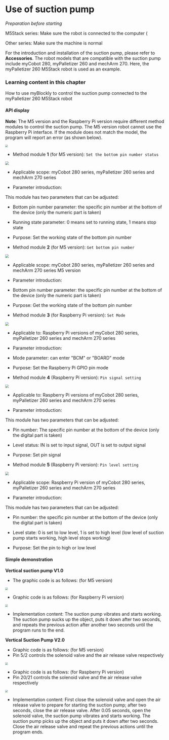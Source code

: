 # Use of suction pump

<i>Preparation before starting</i>

M5Stack series: Make sure the robot is connected to the computer (

Other series: Make sure the machine is normal

For the introduction and installation of the suction pump, please refer to **Accessories**. The robot models that are compatible with the suction pump include myCobot 280, myPalletizer 260 and mechArm 270. Here, the myPalletizer 260 M5Stack robot is used as an example.

### Learning content in this chapter

How to use myBlockly to control the suction pump connected to the myPalletizer 260 M5Stack robot

#### API display

**Note**: The M5 version and the Raspberry Pi version require different method modules to control the suction pump. The M5 version robot cannot use the Raspberry Pi interface. If the module does not match the model, the program will report an error (as shown below).

<img src="../../../../resources/3-FunctionsAndApplications/6.developmentGuide/myBlocklyAndUlFlow/myblocklyTutorials/SuctionPump/M5 ERROR.jpg" style="zoom: 50%;" />

* Method module **1** (for M5 version): `Set the bottom pin number status`

<img src="../../../../resources/3-FunctionsAndApplications/6.developmentGuide/myBlocklyAndUlFlow/myblocklyTutorials/SuctionPump/set basic pin output.jpg" style="zoom: 67%;" />

* Applicable scope: myCobot 280 series, myPalletizer 260 series and mechArm 270 series

* Parameter introduction:

This module has two parameters that can be adjusted:

* Bottom pin number parameter: the specific pin number at the bottom of the device (only the numeric part is taken)
* Running state parameter: 0 means set to running state, 1 means stop state

* Purpose: Set the working state of the bottom pin number

* Method module **2** (for M5 version): `Get bottom pin number`

<img src="../../../../resources/3-FunctionsAndApplications/6.developmentGuide/myBlocklyAndUlFlow/myblocklyTutorials/SuctionPump/set basic pin input.jpg" style="zoom: 67%;" />

* Applicable scope: myCobot 280 series, myPalletizer 260 series and mechArm 270 series M5 version

* Parameter introduction:

* Bottom pin number parameter: the specific pin number at the bottom of the device (only the numeric part is taken)

* Purpose: Get the working state of the bottom pin number

* Method module **3** (for Raspberry Pi version): `Set Mode`

<img src="../../../../resources/3-FunctionsAndApplications/6.developmentGuide/myBlocklyAndUlFlow/myblocklyTutorials/SuctionPump/set mode.jpg" style="zoom: 67%;" />

* Applicable to: Raspberry Pi versions of myCobot 280 series, myPalletizer 260 series and mechArm 270 series
* Parameter introduction:
* Mode parameter: can enter "BCM" or "BOARD" mode
* Purpose: Set the Raspberry Pi GPIO pin mode

* Method module **4** (Raspberry Pi version): `Pin signal setting`

<img src="../../../../resources/3-FunctionsAndApplications/6.developmentGuide/myBlocklyAndUlFlow/myblocklyTutorials/SuctionPump/set pin mode.jpg" style="zoom: 67%;" />

* Applicable to: Raspberry Pi versions of myCobot 280 series, myPalletizer 260 series and mechArm 270 series

* Parameter introduction:

This module has two parameters that can be adjusted:

* Pin number: The specific pin number at the bottom of the device (only the digital part is taken)

* Level status: IN is set to input signal, OUT is set to output signal

* Purpose: Set pin signal

* Method module **5** (Raspberry Pi version): `Pin level setting`

<img src="../../../../resources/3-FunctionsAndApplications/6.developmentGuide/myBlocklyAndUlFlow/myblocklyTutorials/SuctionPump/set pin output.jpg" style="zoom: 67%;" />

* Applicable scope: Raspberry Pi version of myCobot 280 series, myPalletizer 260 series and mechArm 270 series

* Parameter introduction:

This module has two parameters that can be adjusted:

* Pin number: the specific pin number at the bottom of the device (only the digital part is taken)

* Level state: 0 is set to low level, 1 is set to high level (low level of suction pump starts working, high level stops working)

* Purpose: Set the pin to high or low level

#### Simple demonstration

**Vertical suction pump V1.0**

* The graphic code is as follows: (for M5 version)

<img src="../../../../resources/3-FunctionsAndApplications/6.developmentGuide/myBlocklyAndUlFlow/myblocklyTutorials/SuctionPump/suckingpumpdemo.jpg" style="zoom: 50%;" />

* Graphic code is as follows: (for Raspberry Pi version)
<img src="../../../../resources/3-FunctionsAndApplications/6.developmentGuide/myBlocklyAndUlFlow/myblocklyTutorials/SuctionPump/suckingpumpdemo_pi.png" style="zoom: 50%;" />

* Implementation content:
The suction pump vibrates and starts working. The suction pump sucks up the object, puts it down after two seconds, and repeats the previous action after another two seconds until the program runs to the end.

**Vertical Suction Pump V2.0**
* Graphic code is as follows: (for M5 version)
* Pin 5/2 controls the solenoid valve and the air release valve respectively
<img src="../../../../resources/3-FunctionsAndApplications/6.developmentGuide/myBlocklyAndUlFlow/myblocklyTutorials/SuctionPump/2.0suckingpumpdemo.png" style="zoom: 50%;" />

* Graphic code is as follows: (for Raspberry Pi version)
* Pin 20/21 controls the solenoid valve and the air release valve respectively
<img src="../../../../resources/3-FunctionsAndApplications/6.developmentGuide/myBlocklyAndUlFlow/myblocklyTutorials/SuctionPump/2.0suckingpumpdemo_pi.png" style="zoom: 50%;" />

* Implementation content: First close the solenoid valve and open the air release valve to prepare for starting the suction pump; after two seconds, close the air release valve. After 0.05 seconds, open the solenoid valve, the suction pump vibrates and starts working. The suction pump picks up the object and puts it down after two seconds. Close the air release valve and repeat the previous actions until the program ends.